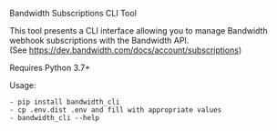 Bandwidth Subscriptions CLI Tool

This tool presents a CLI interface allowing you to manage Bandwidth webhook subscriptions with the Bandwidth API.  
(See https://dev.bandwidth.com/docs/account/subscriptions)

Requires Python 3.7+

Usage:

    - pip install bandwidth_cli
    - cp .env.dist .env and fill with appropriate values
    - bandwidth_cli --help
